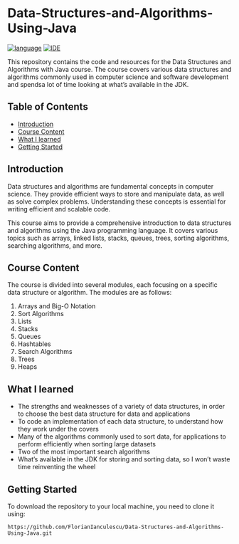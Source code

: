 # Data-Structures-and-Algorithms-Using-Java

[![language](https://img.shields.io/badge/language-Java%2017-blue?labelColor=gray&style=flat&link=https://www.java.com/en/)](https://www.java.com/en/)
[![IDE](https://img.shields.io/badge/IDE-IntelliJ%20IDEA-green?labelColor=gray&style=flat&link=https://www.jetbrains.com/idea/)](https://www.jetbrains.com/idea/)

This repository contains the code and resources for the Data Structures and Algorithms with Java course. The course covers various data structures and algorithms commonly used in computer science and software development and spendsa lot of time looking at what’s available in the JDK.

## Table of Contents

- [Introduction](#introduction)
- [Course Content](#course-content)
- [What I learned](#course-content)
- [Getting Started](#getting-started)
  
## Introduction

Data structures and algorithms are fundamental concepts in computer science. They provide efficient ways to store and manipulate data, as well as solve complex problems. Understanding these concepts is essential for writing efficient and scalable code.

This course aims to provide a comprehensive introduction to data structures and algorithms using the Java programming language. It covers various topics such as arrays, linked lists, stacks, queues, trees, sorting algorithms, searching algorithms, and more.

## Course Content

The course is divided into several modules, each focusing on a specific data structure or algorithm. The modules are as follows:

1. Arrays and Big-O Notation
2. Sort Algorithms
3. Lists
4. Stacks
5. Queues
6. Hashtables
7. Search Algorithms
8. Trees
9. Heaps

## What I learned

- The strengths and weaknesses of a variety of data structures, in order to choose the best data structure for data and applications
- To code an implementation of each data structure, to understand how they work under the covers
- Many of the algorithms commonly used to sort data, for applications to perform efficiently when sorting large datasets
- Two of the most important search algorithms
- What’s available in the JDK for storing and sorting data, so I won’t waste time reinventing the wheel

## Getting Started

To download the repository to your local machine, you need to clone it using:

```
https://github.com/FlorianIanculescu/Data-Structures-and-Algorithms-Using-Java.git
```
